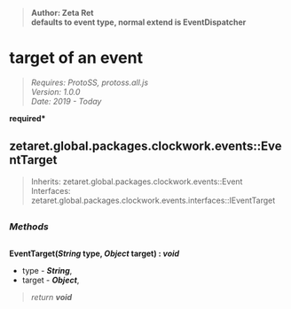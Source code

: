 > __Author: Zeta Ret__  
> __defaults to event type, normal extend is EventDispatcher__  
# target of an event  
> *Requires: ProtoSS, protoss.all.js*  
> *Version: 1.0.0*  
> *Date: 2019 - Today*  

__required*__

## zetaret.global.packages.clockwork.events::EventTarget  
> Inherits: zetaret.global.packages.clockwork.events::Event  
> Interfaces: zetaret.global.packages.clockwork.events.interfaces::IEventTarget  


##  
### *Methods*  

##  
__EventTarget(*String* type, *Object* target) : *void*__  
  
- type - __*String*__,   
- target - __*Object*__,   
> *return __void__*  

